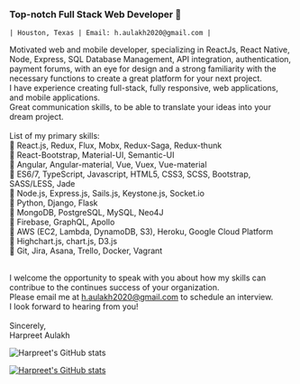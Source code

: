### Top-notch Full Stack Web Developer 👋
    | Houston, Texas | Email: h.aulakh2020@gmail.com | 
Motivated web and mobile developer, specializing in ReactJs, React Native, Node, Express, SQL Database Management, API integration, authentication, payment forums, with an eye for design and a strong familiarity with the necessary functions to create a great platform for your next project. </br>I have experience creating full-stack, fully responsive, web applications, and mobile applications.</br> Great communication skills, to be able to translate your ideas into your dream project.
</br>
</br>
List of my primary skills: </br>
🔸 React.js, Redux, Flux, Mobx, Redux-Saga, Redux-thunk</br>
🔸 React-Bootstrap, Material-UI, Semantic-UI</br>
🔸 Angular, Angular-material, Vue, Vuex, Vue-material</br>
🔸 ES6/7, TypeScript, Javascript, HTML5, CSS3, SCSS, Bootstrap, SASS/LESS, Jade</br>
🔸 Node.js, Express.js, Sails.js, Keystone.js, Socket.io</br>
🔸 Python, Django, Flask</br>
🔸 MongoDB, PostgreSQL, MySQL, Neo4J</br>
🔸 Firebase, GraphQL, Apollo</br>
🔸 AWS (EC2, Lambda, DynamoDB, S3), Heroku, Google Cloud Platform</br>
🔸 Highchart.js, chart.js, D3.js</br>
🔸 Git, Jira, Asana, Trello, Docker, Vagrant</br>
</br>

I welcome the opportunity to speak with you about how my skills can contribue to the continues success of your organization.</br>
Please email me at h.aulakh2020@gmail.com to schedule an interview.</br>
I look forward to hearing from you!</br>
</br>
Sincerely,</br>
Harpreet Aulakh

![Harpreet's GitHub stats](https://github-readme-stats.vercel.app/api?username=tuhituhi18&show_icons=true&theme=radical)

[![Harpreet's GitHub stats](https://github-readme-stats.vercel.app/api?username=tuhituhi18)](https://github.com/tuhituhi18/github-readme-stats)

